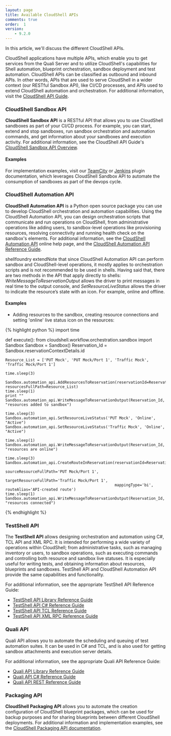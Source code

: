 ```yaml
---
layout: page
title: Available CloudShell APIs
comments: true
order:  1
version:
    - 9.2.0
---
```


In this article, we'll discuss the different CloudShell APIs. 

CloudShell applications have multiple APIs, which enable you to get services from the Quali Server and to utilize CloudShell's capabilities for Shell automation, blueprint orchestration, sandbox deployment and test automation. CloudShell APIs can be classified as outbound and inbound APIs. In other words, APIs that are used to serve CloudShell in a wider context (our RESTful Sandbox API), like CI/CD processes, and APIs used to extend CloudShell automation and orchestration. For additional information, visit the <a href="https://help.quali.com/Online%20Help/9.2/Api-Guide/Content/API/CS-API-Ovrvew.htm" target="_blank">CloudShell API Guide</a>.

### CloudShell Sandbox API

**CloudShell Sandbox API** is a RESTful API that allows you to use CloudShell sandboxes as part of your CI/CD process. For example, you can start, extend and stop sandboxes, run sandbox orchestration and automation commands, and get information about your sandboxes and execution activity. For additional information, see the CloudShell API Guide's <a href="https://help.quali.com/Online%20Help/9.2/Api-Guide/Content/API/REST-API-Overvw.htm" target="_blank">CloudShell Sandbox API Overview</a>.

#### Examples

For implementation examples, visit our <a href="https://github.com/QualiSystems/Sandbox-TeamCIty-Plugin/blob/master/README.md" target="_blank">TeamCity</a> or <a href="https://plugins.jenkins.io/cloudshell-sandbox" target="_blank">Jenkins</a> plugin documentation, which leverages CloudShell Sandbox API to automate the consumption of sandboxes as part of the devops cycle.

### CloudShell Automation API

**CloudShell Automation API** is a Python open source package you can use to develop CloudShell orchestration and automation capabilities. Using the CloudShell Automation API, you can design orchestration scripts that communicate and run operations on CloudShell, from administrative operations like adding users, to sandbox-level operations like provisioning resources, resolving connectivity and running health check on the sandbox's elements. For additional information, see the <a href="https://help.quali.com/Online%20Help/9.2/API-Guide/Content/API/Pyth-API-Overvw.htm" target="_blank">CloudShell Automation API</a> online help page, and the <a href="https://help.quali.com/Online%20Help/9.2/Python-API/" target="_blank">CloudShell Automation API Reference Guide</a>.

shellfoundry extendNote that since CloudShell Automation API can perform sandbox and CloudShell-level operations, it mostly applies to orchestration scripts and is not recommended to be used in shells. Having said that, there are two methods in the API that apply directly to shells: *WriteMessageToReservationOutput* allows the driver to print messages in real time to the output console, and *SetResourceLiveStatus* allows the driver to indicate the resource’s state with an icon. For example, online and offline.

#### Examples

* Adding resources to the sandbox, creating resource connections and setting 'online' live status icon on the resources:

{% highlight python %}
import time


def execute():
    from cloudshell.workflow.orchestration.sandbox import Sandbox
    Sandbox = Sandbox()
    Reservation_Id = Sandbox.reservationContextDetails.id

    Resource_List = ['PUT Mock', 'PUT Mock/Port 1', 'Traffic Mock', 'Traffic Mock/Port 1']

    time.sleep(3)

    Sandbox.automation_api.AddResourcesToReservation(reservationId=Reservation_Id, resourcesFullPath=Resource_List)
    time.sleep(1)
    print ""
    Sandbox.automation_api.WriteMessageToReservationOutput(Reservation_Id, "resources added to sandbox")

    time.sleep(3)
    Sandbox.automation_api.SetResourceLiveStatus('PUT Mock', 'Online', "Active")
    Sandbox.automation_api.SetResourceLiveStatus('Traffic Mock', 'Online', "Active")

    time.sleep(1)
    Sandbox.automation_api.WriteMessageToReservationOutput(Reservation_Id, "resources are online")

    time.sleep(3)
    Sandbox.automation_api.CreateRouteInReservation(reservationId=Reservation_Id,
                                                    sourceResourceFullPath='PUT Mock/Port 1',
                                                    targetResourceFullPath='Traffic Mock/Port 1',
                                                    mappingType='bi', routeAlias='API-created route')
    time.sleep(1)
    Sandbox.automation_api.WriteMessageToReservationOutput(Reservation_Id, "resources connected")
{% endhighlight %}

### TestShell API

The **TestShell API** allows designing orchestration and automation using C#, TCL API and XML RPC. It is intended for performing a wide variety of operations within CloudShell; from administrative tasks, such as managing inventory or users, to sandbox operations, such as executing commands and controlling both resource and sandbox live statuses. It is especially useful for writing tests, and obtaining information about resources, blueprints and sandboxes. TestShell API and CloudShell Automation API provide the same capabilities and functionality. 

For additional information, see the appropriate TestShell API Reference Guide:
* <a href="https://help.quali.com/Online%20Help/9.2/testshell-api/TestShell%20API%20Library.html" target="_blank">TestShell API Library Reference Guide</a>
* <a href="https://help.quali.com/Online%20Help/9.2/testshell-api/TestShell%20cSharp%20API.html" target="_blank">TestShell API C# Reference Guide</a>
* <a href="https://help.quali.com/Online%20Help/9.2/testshell-api/TestShell%20TCL%20API.html" target="_blank">TestShell API TCL Reference Guide</a>
* <a href="https://help.quali.com/Online%20Help/9.2/testshell-api/TestShell%20XML%20RPC%20API.html" target="_blank">TestShell API XML RPC Reference Guide</a>

### Quali API

Quali API allows you to automate the scheduling and queuing of test automation suites. It can be used in C# and TCL, and is also used for getting sandbox attachments and execution server details.

For additional information, see the appropriate Quali API Reference Guide:
* <a href="https://help.quali.com/Online%20Help/9.2/quali-api/Quali%20API%20Library.html" target="_blank">Quali API Library Reference Guide</a>
* <a href="https://help.quali.com/Online%20Help/9.2/quali-api/Quali%20cSharp%20API.html" target="_blank">Quali API C# Reference Guide</a>
* <a href="https://help.quali.com/Online%20Help/9.2/quali-api/Quali%20REST%20API.html" target="_blank">Quali API REST Reference Guide</a>

### Packaging API

**CloudShell Packaging API** allows you to automate the creation configuration of CloudShell blueprint packages, which can be used for backup purposes and for sharing blueprints between different CloudShell deployments. For additional information and implementation examples, see the <a href="https://help.quali.com/Online%20Help/9.2/API-Guide/Content/API/Pckg-API/PackagingAPI.htm" target="_blank">CloudShell Packaging API documentation</a>.